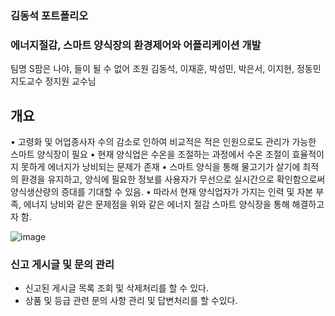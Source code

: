 ### 김동석 포트폴리오

### 에너지절감, 스마트 양식장의 환경제어와 어플리케이션 개발

팀명 S팜은 나야, 들이 될 수 없어
조원 김동석, 이재훈, 박성민, 박은서, 이지현, 정동민
지도교수 정지원 교수님

## 개요

• 고령화 및 어업종사자 수의 감소로 인하여 비교적은 적은 인원으로도 관리가 가능한 스마트 양식장이 필요
• 현재 양식업은 수온을 조절하는 과정에서 수온 조절이 효율적이지
못하게 에너지가 낭비되는 문제가 존재
• 스마트 양식을 통해 물고기가 살기에 최적의 환경을 유지하고, 양식에 필요한 정보를 사용자가 무선으로 실시간으로 확인함으로써 양식생산량의 증대를 기대할 수 있음.
• 따라서 현재 양식업자가 가지는 인력 및 자본 부족, 에너지 낭비와 같은 문제점을 위와 같은 에너지 절감 스마트 양식장을 통해 해결하고자 함.

![image](https://github.com/user-attachments/assets/58d0e1a1-8316-49ad-82ba-a9ef5ed1745e)

### 신고 게시글 및 문의 관리
- 신고된 게시글 목록 조회 및 삭제처리를 할 수 있다.
- 상품 및 등급 관련 문의 사항 관리 및 답변처리를 할 수있다.






